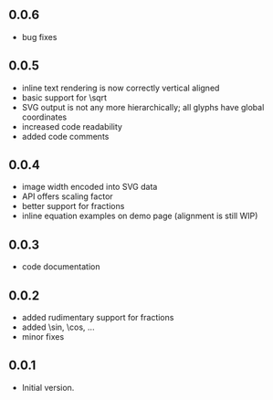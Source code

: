 ## 0.0.6

- bug fixes

## 0.0.5

- inline text rendering is now correctly vertical aligned
- basic support for \sqrt
- SVG output is not any more hierarchically; all glyphs have global coordinates
- increased code readability
- added code comments

## 0.0.4

- image width encoded into SVG data
- API offers scaling factor
- better support for fractions
- inline equation examples on demo page (alignment is still WIP)

## 0.0.3

- code documentation

## 0.0.2

- added rudimentary support for fractions
- added \sin, \cos, ...
- minor fixes

## 0.0.1

- Initial version.
